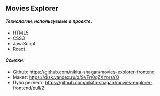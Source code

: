 ## Movies Explorer

#### _Технологии, используемые в проекте:_

*   HTML5
*   CSS3
*   JavaScript
*   React

#### _Ссылки:_

*   Github: https://github.com/nikita-shagan/movies-explorer-frontend
*   Макет: https://disk.yandex.ru/d/9VFn0qZXYprsYQ
*   Пулл реквест: https://github.com/nikita-shagan/movies-explorer-frontend/pull/2
